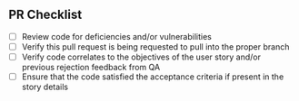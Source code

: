 ## PR Checklist

- [ ] Review code for deficiencies and/or vulnerabilities
- [ ] Verify this pull request is being requested to pull into the proper branch
- [ ] Verify code correlates to the objectives of the user story and/or previous rejection feedback from QA
- [ ] Ensure that the code satisfied the acceptance criteria if present in the story details
